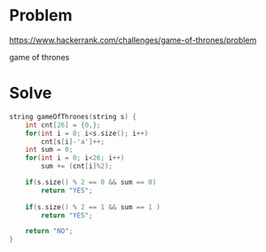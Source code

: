 # Problem
https://www.hackerrank.com/challenges/game-of-thrones/problem

game of thrones

# Solve
```c++
string gameOfThrones(string s) {
    int cnt[26] = {0,};
    for(int i = 0; i<s.size(); i++)
        cnt[s[i]-'a']++;
    int sum = 0;
    for(int i = 0; i<26; i++)
        sum += (cnt[i]%2);

    if(s.size() % 2 == 0 && sum == 0)
        return "YES";
    
    if(s.size() % 2 == 1 && sum == 1 )
        return "YES";

    return "NO";
}
```
